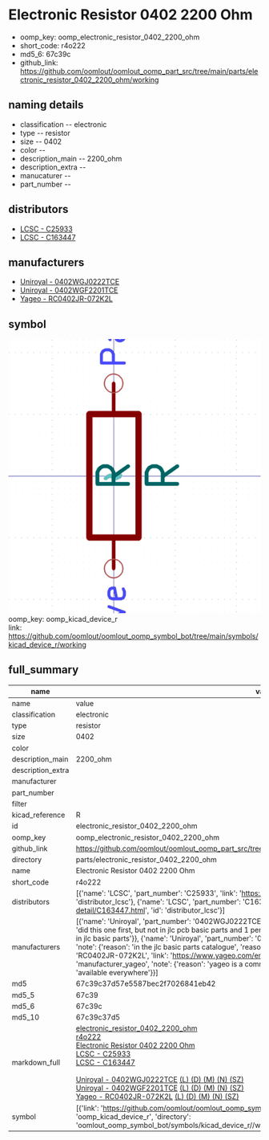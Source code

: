 # Electronic Resistor 0402 2200 Ohm

  
* oomp_key: oomp_electronic_resistor_0402_2200_ohm 
* short_code: r4o222
* md5_6: 67c39c  
* github_link: https://github.com/oomlout/oomlout_oomp_part_src/tree/main/parts/electronic_resistor_0402_2200_ohm/working  
## naming details
* classification -- electronic
* type -- resistor
* size -- 0402
* color -- 
* description_main -- 2200_ohm
* description_extra -- 
* manucaturer -- 
* part_number -- 

## distributors
* [LCSC - C25933](https://lcsc.com/product-detail/C25933.html)  
* [LCSC - C163447](https://lcsc.com/product-detail/C163447.html)  

## manufacturers
* [Uniroyal - 0402WGJ0222TCE]()  
* [Uniroyal - 0402WGF2201TCE]()  
* [Yageo - RC0402JR-072K2L](https://www.yageo.com/en/Chart/Download/pdf/RC0402JR-072K2L)  

## symbol

![](symbol/0/working/working_600.png)  
oomp_key: oomp_kicad_device_r  
link: https://github.com/oomlout/oomlout_oomp_symbol_bot/tree/main/symbols/kicad_device_r/working  


## full_summary
| name | value | 
| --- | --- | 
| name | value | 
| classification | electronic | 
| type | resistor | 
| size | 0402 | 
| color |  | 
| description_main | 2200_ohm | 
| description_extra |  | 
| manufacturer |  | 
| part_number |  | 
| filter |  | 
| kicad_reference | R | 
| id | electronic_resistor_0402_2200_ohm | 
| oomp_key | oomp_electronic_resistor_0402_2200_ohm | 
| github_link | https://github.com/oomlout/oomlout_oomp_part_src/tree/main/parts/electronic_resistor_0402_2200_ohm/working | 
| directory | parts/electronic_resistor_0402_2200_ohm | 
| name | Electronic Resistor 0402 2200 Ohm | 
| short_code | r4o222 | 
| distributors | [{'name': 'LCSC', 'part_number': 'C25933', 'link': 'https://lcsc.com/product-detail/C25933.html', 'id': 'distributor_lcsc'}, {'name': 'LCSC', 'part_number': 'C163447', 'link': 'https://lcsc.com/product-detail/C163447.html', 'id': 'distributor_lcsc'}] | 
| manufacturers | [{'name': 'Uniroyal', 'part_number': '0402WGJ0222TCE', 'link': '', 'id': 'manufacturer_uniroyal', 'note': {'reason': 'did this one first, but not in jlc pcb basic parts and 1 percent are and they are the same price', 'reason_short': 'not in jlc basic parts'}}, {'name': 'Uniroyal', 'part_number': '0402WGF2201TCE', 'link': '', 'id': 'manufacturer_uniroyal', 'note': {'reason': 'in the jlc basic parts catalogue', 'reason_short': 'jlc basic part'}}, {'name': 'Yageo', 'part_number': 'RC0402JR-072K2L', 'link': 'https://www.yageo.com/en/Chart/Download/pdf/RC0402JR-072K2L', 'id': 'manufacturer_yageo', 'note': {'reason': 'yageo is a commonly cross referenced part number', 'reason_short': 'available everywhere'}}] | 
| md5 | 67c39c37d57e5587bec2f7026841eb42 | 
| md5_5 | 67c39 | 
| md5_6 | 67c39c | 
| md5_10 | 67c39c37d5 | 
| markdown_full | [electronic_resistor_0402_2200_ohm](https://github.com/oomlout/oomlout_oomp_part_src/tree/main/parts/electronic_resistor_0402_2200_ohm/working)<br>[r4o222](https://github.com/oomlout/oomlout_oomp_part_src/tree/main/parts/electronic_resistor_0402_2200_ohm/working)<br>[Electronic Resistor 0402 2200 Ohm](https://github.com/oomlout/oomlout_oomp_part_src/tree/main/parts/electronic_resistor_0402_2200_ohm/working)<br>[LCSC - C25933<br>](https://lcsc.com/product-detail/C25933.html)[LCSC - C163447<br>](https://lcsc.com/product-detail/C163447.html)<br>[Uniroyal - 0402WGJ0222TCE]() [(L)  ](https://www.lcsc.com/search?q=0402WGJ0222TCE)[(D)  ](https://www.digikey.com/en/products?keywords=0402WGJ0222TCE)[(M)  ](https://www.mouser.com/Search/Refine?Keyword=0402WGJ0222TCE)[(N)  ](https://www.newark.com/search?st=0402WGJ0222TCE)[(SZ)  ](https://so.szlcsc.com/global.html?k=0402WGJ0222TCE)<br>[Uniroyal - 0402WGF2201TCE]() [(L)  ](https://www.lcsc.com/search?q=0402WGF2201TCE)[(D)  ](https://www.digikey.com/en/products?keywords=0402WGF2201TCE)[(M)  ](https://www.mouser.com/Search/Refine?Keyword=0402WGF2201TCE)[(N)  ](https://www.newark.com/search?st=0402WGF2201TCE)[(SZ)  ](https://so.szlcsc.com/global.html?k=0402WGF2201TCE)<br>[Yageo - RC0402JR-072K2L](https://www.yageo.com/en/Chart/Download/pdf/RC0402JR-072K2L) [(L)  ](https://www.lcsc.com/search?q=RC0402JR-072K2L)[(D)  ](https://www.digikey.com/en/products?keywords=RC0402JR-072K2L)[(M)  ](https://www.mouser.com/Search/Refine?Keyword=RC0402JR-072K2L)[(N)  ](https://www.newark.com/search?st=RC0402JR-072K2L)[(SZ)  ](https://so.szlcsc.com/global.html?k=RC0402JR-072K2L)<br> | 
| symbol | [{'link': 'https://github.com/oomlout/oomlout_oomp_symbol_bot/tree/main/symbols/kicad_device_r', 'oomp_key': 'oomp_kicad_device_r', 'directory': 'oomlout_oomp_symbol_bot/symbols/kicad_device_r//working/working.kicad_sym'}] | 
